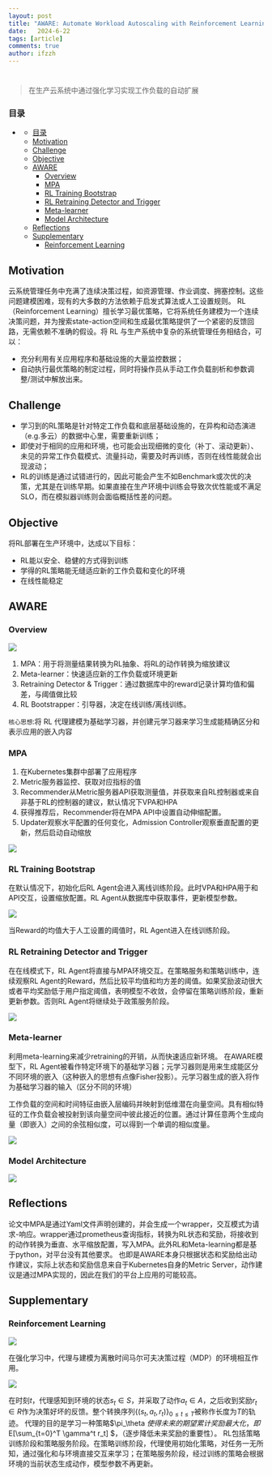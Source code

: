 ```yaml
---
layout: post
title: "AWARE: Automate Workload Autoscaling with Reinforcement Learning in Production Cloud Systems"
date:   2024-6-22
tags: [article]
comments: true
author: ifzzh
---
```


<link rel="stylesheet" type="text/css" href="../css/auto-title-number.css" />

# 

> 在生产云系统中通过强化学习实现工作负载的自动扩展

<!-- ###### 说明： -->

<!-- more -->

### 目录

- [](#)
    - [目录](#目录)
  - [Motivation](#motivation)
  - [Challenge](#challenge)
  - [Objective](#objective)
  - [AWARE](#aware)
    - [Overview](#overview)
    - [MPA](#mpa)
    - [RL Training Bootstrap](#rl-training-bootstrap)
    - [RL Retraining Detector and Trigger](#rl-retraining-detector-and-trigger)
    - [Meta-learner](#meta-learner)
    - [Model Architecture](#model-architecture)
  - [Reflections](#reflections)
  - [Supplementary](#supplementary)
    - [Reinforcement Learning](#reinforcement-learning)


## Motivation

云系统管理任务中充满了连续决策过程，如资源管理、作业调度、拥塞控制。这些问题建模困难，现有的大多数的方法依赖于启发式算法或人工设置规则。
RL（Reinforcement Learning）擅长学习最优策略，它将系统任务建模为一个连续决策问题，并为搜索state-action空间和生成最优策略提供了一个紧密的反馈回路，无需依赖不准确的假设。将 RL 与生产系统中复杂的系统管理任务相结合，可以：
- 充分利用有关应用程序和基础设施的大量监控数据；
- 自动执行最优策略的制定过程，同时将操作员从手动工作负载剖析和参数调整/测试中解放出来。

## Challenge
- 学习到的RL策略是针对特定工作负载和底层基础设施的，在异构和动态演进（e.g.多云）的数据中心里，需要重新训练；
- 即使对于相同的应用和环境，也可能会出现细微的变化（补丁、滚动更新）、未见的异常工作负载模式、流量抖动，需要及时再训练，否则在线性能就会出现波动；
- RL的训练是通过试错进行的，因此可能会产生不如Benchmark或次优的决策，尤其是在训练早期。如果直接在生产环境中训练会导致次优性能或不满足SLO，而在模拟器训练则会面临概括性差的问题。

## Objective
将RL部署在生产环境中，达成以下目标：
- RL能以安全、稳健的方式得到训练
- 学得的RL策略能无缝适应新的工作负载和变化的环境
- 在线性能稳定

## AWARE

### Overview

<img src="../images/2024-06-22-AWARE/overview.png">

1. MPA：用于将测量结果转换为RL抽象、将RL的动作转换为缩放建议
2. Meta-learner：快速适应新的工作负载或环境更新
3. Retraining Detector & Trigger：通过数据库中的reward记录计算均值和偏差，与阈值做比较
4. RL Bootstrapper：引导器，决定在线训练/离线训练。

`核心思想`:将 RL 代理建模为基础学习器，并创建元学习器来学习生成能精确区分和表示应用的嵌入内容

### MPA 

1. 在Kubernetes集群中部署了应用程序
2. Metric服务器监控、获取对应指标的值
3. Recommender从Metric服务器API获取测量值，并获取来自RL控制器或来自非基于RL的控制器的建议，默认情况下VPA和HPA
4. 获得推荐后，Recommender将在MPA API中设置自动伸缩配置。
5. Updater观察水平配置的任何变化，Admission Controller观察垂直配置的更新，然后启动自动缩放

<img src="../images/2024-06-22-AWARE/MPA.png" >

### RL Training Bootstrap
在默认情况下，初始化后RL Agent会进入离线训练阶段。此时VPA和HPA用于和API交互，设置缩放配置。RL Agent从数据库中获取事件，更新模型参数。

<img src="../images/2024-06-22-AWARE/OfflineTrain.png">

当Reward的均值大于人工设置的阈值时，RL Agent进入在线训练阶段。

### RL Retraining Detector and Trigger

在在线模式下，RL Agent将直接与MPA环境交互。在策略服务和策略训练中，连续观察RL Agent的Reward，然后比较平均值和均方差的阈值。如果奖励波动很大或者平均奖励低于用户指定阈值，表明模型不收敛，会停留在策略训练阶段，重新更新参数。否则RL Agent将继续处于政策服务阶段。

<img src="../images/2024-06-22-AWARE/OnlineTrain.png">


### Meta-learner
利用meta-learning来减少retraining的开销，从而快速适应新环境。
在AWARE模型下，RL Agent被看作特定环境下的基础学习器；元学习器则是用来生成能区分不同环境的嵌入（这种嵌入的思想有点像Fisher投影）。元学习器生成的嵌入将作为基础学习器的输入（区分不同的环境）

工作负载的空间和时间特征由嵌入层编码并映射到低维潜在向量空间。具有相似特征的工作负载会被投射到该向量空间中彼此接近的位置。通过计算任意两个生成向量（即嵌入）之间的余弦相似度，可以得到一个单调的相似度量。

<img src="../images/2024-06-22-AWARE/embedding.png">


### Model Architecture

<img src="../images/2024-06-22-AWARE/Architecture.png">

## Reflections
论文中MPA是通过Yaml文件声明创建的，并会生成一个wrapper，交互模式为请求-响应。wrapper通过prometheus查询指标，转换为RL状态和奖励，将接收到的动作转换为垂直、水平缩放配置，写入MPA。此外RL和Meta-learning都是基于python，对平台没有其他要求。
也即是AWARE本身只根据状态和奖励给出动作建议，实际上状态和奖励信息来自于Kubernetes自身的Metric Server，动作建议是通过MPA实现的，因此在我们的平台上应用的可能较高。


## Supplementary

### Reinforcement Learning

<img src="../images/2024-06-22-AWARE/state-action.png">


在强化学习中，代理与建模为离散时间马尔可夫决策过程（MDP）的环境相互作用。

<img src="../images/2024-06-22-AWARE/RL.png" />

在时刻$t$，代理感知到环境的状态$s_t \in S$，并采取了动作$a_t \in A$，之后收到奖励$r_t \in R$作为决策好坏的反馈。整个转换序列$\{(s_t, a_t, r_t)\}_{0\le t\le T}$被称作长度为$T$的轨迹。
代理的目的是学习一种策略$\pi_\theta $使得未来的期望累计奖励最大化，即$E[\sum_{t=0}^T \gamma^t r_t] $，（逐步降低未来奖励的重要性）。
RL包括策略训练阶段和策略服务阶段。在策略训练阶段，代理使用初始化策略，对任务一无所知，通过强化和与环境直接交互来学习；在策略服务阶段，经过训练的策略会根据环境的当前状态生成动作，模型参数不再更新。